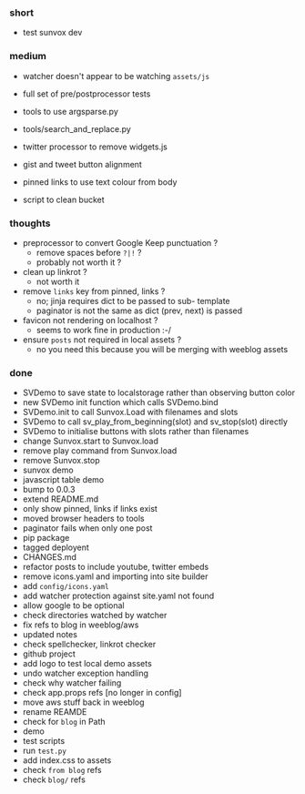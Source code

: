 ### short

- test sunvox dev

### medium

- watcher doesn't appear to be watching `assets/js`

- full set of pre/postprocessor tests
- tools to use argsparse.py
- tools/search_and_replace.py

- twitter processor to remove widgets.js
- gist and tweet button alignment
- pinned links to use text colour from body
- script to clean bucket

### thoughts

- preprocessor to convert Google Keep punctuation ?
  - remove spaces before `?|!` ?
  - probably not worth it ?
- clean up linkrot ?
  - not worth it
- remove `links` key from pinned, links ?
  - no; jinja requires dict to be passed to sub- template
  - paginator is not the same as dict (prev, next) is passed
- favicon not rendering on localhost ?
  - seems to work fine in production :-/
- ensure `posts` not required in local assets ?
  - no you need this because you will be merging with weeblog assets

### done

- SVDemo to save state to localstorage rather than observing button color
- new SVDemo init function which calls SVDemo.bind
- SVDemo.init to call Sunvox.Load with filenames and slots
- SVDemo to call sv_play_from_beginning(slot) and sv_stop(slot) directly
- SVDemo to initialise buttons with slots rather than filenames
- change Sunvox.start to Sunvox.load
- remove play command from Sunvox.load
- remove Sunvox.stop
- sunvox demo
- javascript table demo
- bump to 0.0.3
- extend README.md
- only show pinned, links if links exist
- moved browser headers to tools
- paginator fails when only one post
- pip package
- tagged deployent
- CHANGES.md
- refactor posts to include youtube, twitter embeds
- remove icons.yaml and importing into site builder
- add `config/icons.yaml`
- add watcher protection against site.yaml not found
- allow google to be optional
- check directories watched by watcher
- fix refs to blog in weeblog/aws
- updated notes
- check spellchecker, linkrot checker
- github project
- add logo to test local demo assets
- undo watcher exception handling
- check why watcher failing
- check app.props refs [no longer in config]
- move aws stuff back in weeblog
- rename REAMDE
- check for `blog` in Path
- demo
- test scripts
- run `test.py`
- add index.css to assets
- check `from blog` refs
- check `blog/` refs

